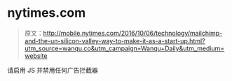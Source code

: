 # nytimes.com

> 原文：<http://mobile.nytimes.com/2016/10/06/technology/mailchimp-and-the-un-silicon-valley-way-to-make-it-as-a-start-up.html?utm_source=wanqu.co&utm_campaign=Wanqu+Daily&utm_medium=website>

请启用 JS 并禁用任何广告拦截器